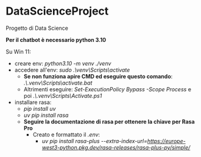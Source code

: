 # DataScienceProject
Progetto di Data Science

**Per il chatbot è necessario python 3.10**

Su Win 11:
- creare env: *python3.10 -m venv ./venv*
- accedere all'env: *sudo .\venv\Scripts\activate*
  - **Se non funziona apire CMD ed eseguire questo comando**: *.\\.venv\Scripts\activate.bat*
  - Altrimenti eseguire: *Set-ExecutionPolicy Bypass -Scope Process* e poi *.\\.venv\Scripts\Activate.ps1*
- installare rasa: 
  - *pip install uv* 
  - *uv pip install rasa* 
  - **Seguire la documentazione di rasa per ottenere la chiave per Rasa Pro**
    - Creato e formattato il *.env*:
      - *uv pip install rasa-plus --extra-index-url=https://europe-west3-python.pkg.dev/rasa-releases/rasa-plus-py/simple/*
  
